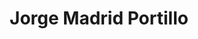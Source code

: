 ---
id: "jorgemadrid"
image: 
  src: "/src/images/jorgemadrid.jpg"
  alt: "jorge madrid"
title: "Jorge Madrid Portillo"
location: "USA, Manhattan - Madrid, Spain"
year: ""
platform: "Web Dev, Soluciones de Software"
tech: "Shopify (Hydrogen and Liquid), Javascript, React, Remix, Wordpress, React Native, PHP"
show_title: false
secondary_link: { href: "/data/Jorge_Madrid_Portillo_CV.pdf", text: "Download my resume in pdf" }
url: "https://www.linkedin.com/in/jorge-madrid-0b17a915a/"
description: "Soy un ingeniero de software con más de 12 años de experiencia en el campo, trabajando tanto como freelance como para otras empresas. Después de graduarme de San Pablo CEU en Madrid, viajé a Dinamarca y completé una Maestría en Ciencias de la Computación en la Universidad de Aalborg. Me gusta explorar diversos campos, pero me he centrado principalmente en el desarrollo web y aplicaciones móviles.

Entre mis áreas de especialización se encuentran React, Astro, Remix, Shopify (Hydrogen y Liquid), Wordpress, React Native y PHP, aunque estoy preparado para implementar soluciones de software más allá de este ámbito si es necesario. A continuación, puedes consultar mi perfil de LinkedIn y descargar mi currículum en PDF."
---